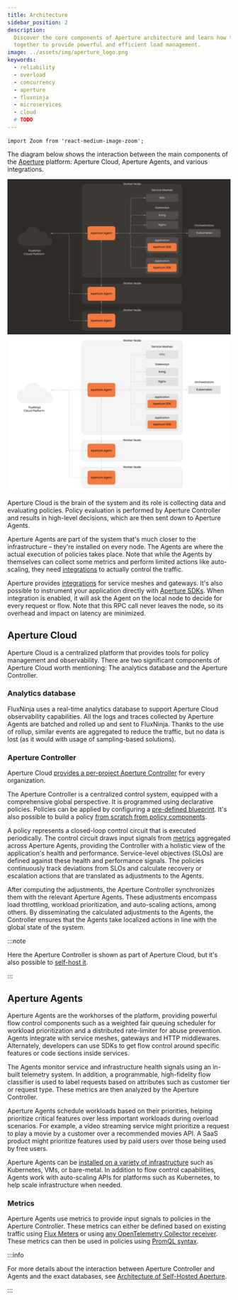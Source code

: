```yaml
---
title: Architecture
sidebar_position: 2
description:
  Discover the core components of Aperture architecture and learn how they work
  together to provide powerful and efficient load management.
image: ../assets/img/aperture_logo.png
keywords:
  - reliability
  - overload
  - concurrency
  - aperture
  - fluxninja
  - microservices
  - cloud
  # TODO
---
```


```mdx-code-block
import Zoom from 'react-medium-image-zoom';
```

The diagram below shows the interaction between the main components of the
[Aperture][] platform: Aperture Cloud, Aperture Agents, and various
integrations.

![Aperture Architecture (dark)](../assets/img/aperture-architecture-dark.svg#gh-dark-mode-only)
![Aperture Architecture (light)](../assets/img/aperture-architecture-light.svg#gh-light-mode-only)

Aperture Cloud is the brain of the system and its role is collecting data and
evaluating policies. Policy evaluation is performed by Aperture Controller and
results in high-level decisions, which are then sent down to Aperture Agents.

Aperture Agents are part of the system that's much closer to the infrastructure
– they're installed on every node. The Agents are where the actual execution of
policies takes place. Note that while the Agents by themselves can collect some
metrics and perform limited actions like auto-scaling, they need
[integrations][] to actually control the traffic.

Aperture provides [integrations][] for service meshes and gateways. It's also
possible to instrument your application directly with [Aperture SDKs][]. When
integration is enabled, it will ask the Agent on the local node to decide for
every request or flow. Note that this RPC call never leaves the node, so its
overhead and impact on latency are minimized.

## Aperture Cloud

Aperture Cloud is a centralized platform that provides tools for policy
management and observability. There are two significant components of Aperture
Cloud worth mentioning: The analytics database and the Aperture Controller.

### Analytics database

FluxNinja uses a real-time analytics database to support Aperture Cloud
observability capabilities. All the logs and traces collected by Aperture Agents
are batched and rolled up and sent to FluxNinja. Thanks to the use of rollup,
similar events are aggregated to reduce the traffic, but no data is lost (as it
would with usage of sampling-based solutions).

### Aperture Controller

Aperture Cloud [provides a per-project Aperture
Controller][aperture cloud controller] for every organization.

The Aperture Controller is a centralized control system, equipped with a
comprehensive global perspective. It is programmed using declarative policies.
Policies can be applied by configuring a [pre-defined blueprint][use cases].
It's also possible to build a policy [from scratch from policy
components][policy].

A policy represents a closed-loop control circuit that is executed periodically.
The control circuit draws input signals from [metrics](#metrics) aggregated
across Aperture Agents, providing the Controller with a holistic view of the
application's health and performance. Service-level objectives (SLOs) are
defined against these health and performance signals. The policies continuously
track deviations from SLOs and calculate recovery or escalation actions that are
translated as adjustments to the Agents.

After computing the adjustments, the Aperture Controller synchronizes them with
the relevant Aperture Agents. These adjustments encompass load throttling,
workload prioritization, and auto-scaling actions, among others. By
disseminating the calculated adjustments to the Agents, the Controller ensures
that the Agents take localized actions in line with the global state of the
system.

:::note

Here the Aperture Controller is shown as part of Aperture Cloud, but it's also
possible to [self-host it][self-hosting].

:::

## Aperture Agents

Aperture Agents are the workhorses of the platform, providing powerful flow
control components such as a weighted fair queuing scheduler for workload
prioritization and a distributed rate-limiter for abuse prevention. Agents
integrate with service meshes, gateways and HTTP middlewares. Alternately,
developers can use SDKs to get flow control around specific features or code
sections inside services.

The Agents monitor service and infrastructure health signals using an in-built
telemetry system. In addition, a programmable, high-fidelity flow classifier is
used to label requests based on attributes such as customer tier or request
type. These metrics are then analyzed by the Aperture Controller.

Aperture Agents schedule workloads based on their priorities, helping prioritize
critical features over less important workloads during overload scenarios. For
example, a video streaming service might prioritize a request to play a movie by
a customer over a recommended movies API. A SaaS product might prioritize
features used by paid users over those being used by free users.

Aperture Agents can be [installed on a variety of
infrastructure][install agents] such as Kubernetes, VMs, or bare-metal. In
addition to flow control capabilities, Agents work with auto-scaling APIs for
platforms such as Kubernetes, to help scale infrastructure when needed.

### Metrics

Aperture Agents use metrics to provide input signals to policies in the Aperture
Controller. These metrics can either be defined based on existing traffic using
[Flux Meters](/concepts/flux-meter.md) or using [any OpenTelemetry Collector
receiver][metrics]. These metrics can then be used in policies using [PromQL
syntax][].

:::info

For more details about the interaction between Aperture Controller and Agents
and the exact databases, see [Architecture of Self-Hosted Aperture][].

:::

[aperture]: https://github.com/fluxninja/aperture
[aperture cloud controller]: /reference/fluxninja.md#cloud-controller
[architecture of self-hosted aperture]: /self-hosting/architecture.md
[use cases]: /use-cases/use-cases.md
[policy]: /concepts/advanced/policy.md
[integrations]: /integrations/integrations.md
[aperture sdks]: /integrations/sdk/sdk.md
[metrics]: /integrations/metrics/metrics.md
[install agents]: /get-started/installation/agent/agent.md
[self-hosting]: /self-hosting/self-hosting.md
[promql syntax]: https://prometheus.io/docs/prometheus/latest/querying/basics/
